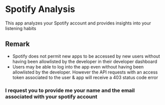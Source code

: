 # Spotify Analysis

This app analyzes your Spotify account and provides insights into your listening habits

## Remark

- Spotify does not permit new apps to be accessed by new users without having been allowlisted by the developer in their developer dashboard
- Users may be able to log into the app even without having been allowlisted by the developer. However the API requests with an access token associated to the user & app will receive a 403 status code error
  
### I request you to provide me your name and the email associated with your spotify account